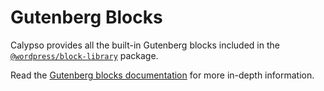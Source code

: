 # Gutenberg Blocks

Calypso provides all the built-in Gutenberg blocks included in the
[`@wordpress/block-library`](https://www.npmjs.com/package/@wordpress/block-library) package.

Read the [Gutenberg blocks documentation](/devdocs/client/gutenberg-blocks/README.md) for 
more in-depth information.
